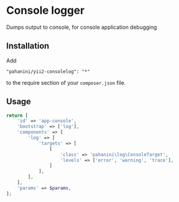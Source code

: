 Console logger
=======================================================

Dumps output to console, for console application debugging


Installation
------------

Add

```
"pahanini/yii2-consolelog": "*"
```

to the require section of your `composer.json` file.


Usage
-----


```php
return [
	'id' => 'app-console',
	'bootstrap' => ['log'],
	'components' => [
		'log' => [
			'targets' => [
				[
					'class' => 'pahanini\log\ConsoleTarget',
					'levels' => ['error', 'warning', 'trace'],
				]
			],
		],
	],
	'params' => $params,
];
```
